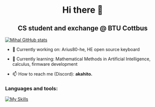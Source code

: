 <h1 align="center">Hi there 👋</h1>
<h2 align="center">CS student and exchange @ BTU Cottbus</h2>

[![Mihal GitHub stats](https://github-readme-stats.vercel.app/api?username=mhdimo)](https://github.com/mhdimo/github-readme-stats)


- 🔭 Currently working on: Arius80-he, HE open source keyboard

- 🌱 Currently learning: Mathematical Methods in Artificial Intelligence, calculus, firmware development

- 📫 How to reach me (Discord): **akahito.**

### Languages and tools:
[![My Skills](https://skillicons.dev/icons?i=c,cpp,go,py,java,linux,git,vscode,docker)](https://skillicons.dev)

